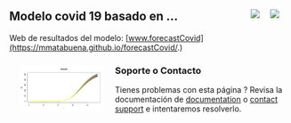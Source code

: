 ## Modelo covid 19 basado en ... <a href="./README.es.md"><img src="../../blob/master/images/Flag_of_Spain.png" align="right" hspace="0" vspace="0" width="35px"></a> <a href="./README.en.md"><img src="../../blob/master/images/Flag_of_Union.png" align="right" hspace="0" vspace="0" width="35px"></a>

Web de resultados del modelo: [www.forecastCovid](https://mmatabuena.github.io/forecastCovid/.)


<img src="./images/image_2020_04_19T13_34_22_302Z.jpg" align="left" hspace="20" vspace="10" width="150px">


### Soporte o Contacto
Tienes problemas con esta página ? Revisa la documentación de [documentation](https://help.github.com/categories/github-pages-basics/) o [contact support](https://github.com/contact) e intentaremos resolverlo.

